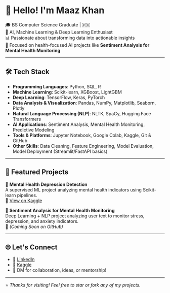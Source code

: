 # 👋 Hello! I'm Maaz Khan  

🎓 BS Computer Science Graduate | 🇵🇰  
🤖 AI, Machine Learning & Deep Learning Enthusiast  
📊 Passionate about transforming data into actionable insights  
📍 Focused on health-focused AI projects like **Sentiment Analysis for Mental Health Monitoring**  

---

## 🛠️ Tech Stack  

- **Programming Languages**: Python, SQL, R  
- **Machine Learning**: Scikit-learn, XGBoost, LightGBM  
- **Deep Learning**: TensorFlow, Keras, PyTorch  
- **Data Analysis & Visualization**: Pandas, NumPy, Matplotlib, Seaborn, Plotly  
- **Natural Language Processing (NLP)**: NLTK, SpaCy, Hugging Face Transformers  
- **AI Applications**: Sentiment Analysis, Mental Health Monitoring, Predictive Modeling  
- **Tools & Platforms**: Jupyter Notebook, Google Colab, Kaggle, Git & GitHub  
- **Other Skills**: Data Cleaning, Feature Engineering, Model Evaluation, Model Deployment (Streamlit/FastAPI basics)  

---

## 🚀 Featured Projects  

🔬 **Mental Health Depression Detection**  
A supervised ML project analyzing mental health indicators using Scikit-learn pipelines.  
📎 [View on Kaggle](https://www.kaggle.com/code/maazkhan636/mental-health-depression-detection-using-ml/notebook)  

🧠 **Sentiment Analysis for Mental Health Monitoring**  
Deep Learning + NLP project analyzing user text to monitor stress, depression, and anxiety indicators.  
📎 *(Coming Soon on GitHub)*  

---

## 🌐 Let's Connect  

- 🔗 [LinkedIn](https://www.linkedin.com/in/maazkhano)  
- 🧠 [Kaggle](https://www.kaggle.com/maazkhan636)  
- 💬 DM for collaboration, ideas, or mentorship!  

---

⭐ *Thanks for visiting! Feel free to star or fork any of my projects.*  
